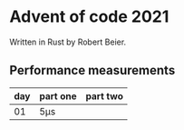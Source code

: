 # Advent of code 2021

Written in Rust by Robert Beier.

## Performance measurements

|day|part one|part two|
|---|---|---|
|01|5μs||